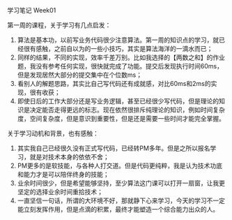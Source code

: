 学习笔记
Week01

第一周的课程，关于学习有几点启发：
1. 算法是基本功，以前写业务代码很少注意算法。第一周的知识点的学习，就已经很有感触，之前自以为的一些小技巧，其实是算法海洋的一滴水而已；
2. 同样的结果，不同的实现，效率千差万别。比如我选择的【两数之和】的作业题，我没有参考任何实现，很快就完成了功能。提交后发现执行时间60ms，但是发现居然大部分的提交集中在个位数ms；
3. 看别人的解题思路，其实比自己写代码还有成就感，对比60ms和2ms的实现，很有收获；
4. 即使日后的工作大部分还是写业务逻辑，甚至已经很少写代码，但是理论的知识是决定能否走得更远的标志。现在依然很排斥纯理论的知识，例如时间复杂度，空间复杂度，但是意识到重要性，但是还是需要一些时间才能完全掌握。

关于学习动机和背景，也有感触：
1. 其实我自己已经很久没有正式写代码，已经转PM多年。但是之所以报名学习，就是对技术本身的依依不舍；
2. PM更多的是软技能，与各种人打交道。但是代码更纯粹，我是认为技术功底和能力才是可以陪伴终身的技能；
3. 业余时间很少，但是希望能够坚持，至少算法这门课可以打开一扇窗，让我更坚定的选择业余时间重拾技术；
4. 一直坚信一句话，所谓的大环境不好，那就静下心来学习，今天的学习不一定能立刻发挥作用，但是点滴的积累，最终才能塑造一个综合能力出众的人。